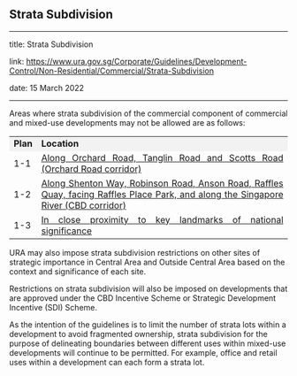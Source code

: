 ## Strata Subdivision
---
title: Strata Subdivision

link: https://www.ura.gov.sg/Corporate/Guidelines/Development-Control/Non-Residential/Commercial/Strata-Subdivision

date: 15 March 2022

---


Areas where strata subdivision of the commercial component of commercial and mixed-use developments may not be allowed are as follows:

<table><tbody><tr><td style="text-align: justify; background-color: #f2f2f2;"><strong>Plan</strong></td><td style="text-align: justify; background-color: #f2f2f2;"><strong>Location</strong></td></tr><tr><td style="text-align: justify;">1-1</td><td style="text-align: justify;"><a href="/-/media/Corporate/Guidelines/Development-control/Commercial/Orchard_Appendix-1-1.pdf" target="_blank">Along Orchard Road, Tanglin Road and Scotts Road (Orchard Road corridor)</a></td></tr><tr><td style="text-align: justify;">1-2</td><td style="text-align: justify;"><a href="/-/media/Corporate/Guidelines/Development-control/Commercial/CBD_Appendix-1-2.pdf" target="_blank">Along Shenton Way, Robinson Road, Anson Road, Raffles Quay, facing Raffles Place Park, and along the Singapore River (CBD corridor)</a></td></tr><tr><td style="text-align: justify;">1-3</td><td style="text-align: justify;"><a href="/-/media/Corporate/Guidelines/Development-control/Commercial/Civic-District_Appendix-1-3.pdf" target="_blank">In close proximity to key landmarks of national significance</a></td></tr></tbody></table>

  
URA may also impose strata subdivision restrictions on other sites of strategic importance in Central Area and Outside Central Area based on the context and significance of each site.

Restrictions on strata subdivision will also be imposed on developments that are approved under the CBD Incentive Scheme or Strategic Development Incentive (SDI) Scheme.

As the intention of the guidelines is to limit the number of strata lots within a development to avoid fragmented ownership, strata subdivision for the purpose of delineating boundaries between different uses within mixed-use developments will continue to be permitted. For example, office and retail uses within a development can each form a strata lot.



